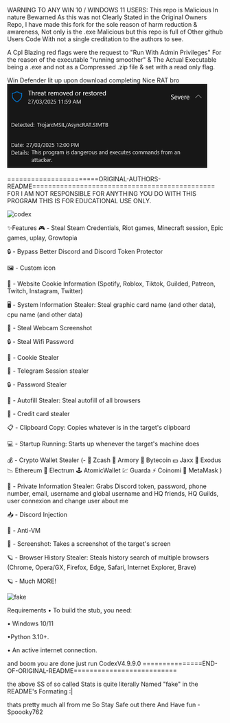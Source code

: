 WARNING TO ANY WIN 10 / WINDOWS 11 USERS:
This repo is Malicious In nature Bewarned As this was not Clearly Stated in the Original Owners Repo,
I have made this fork for the sole reason of harm reduction & awareness, Not only is the .exe Malicious
but this repo is full of Other github Users Code With not a single creditation to the authors to see.

A Cpl Blazing red flags were the request to "Run With Admin Privileges"
For the reason of the executable "running smoother"
&
The Actual Executable being a .exe and not as a Compressed .zip file & set with a read only flag.

Win Defender lit up upon download completing 
Nice RAT bro
![WinDefendSS](https://github.com/spoooky762/CodeXV4.9-NUKER/blob/TOOLS/CodexXV4_MSD_Malware_Detect-.PNG)


=======================ORIGINAL-AUTHORS-README==============================================
FOR I AM NOT RESPONSIBLE FOR ANYTHING YOU DO WITH THIS PROGRAM THIS IS FOR EDUCATIONAL USE ONLY.



![codex](https://github.com/CodeXTM2/CodeXV4.9-NUKER/assets/161192727/d99cdea8-0ee5-465f-9f4d-06d72a4e34dc)


✨Features
🎮 - Steal Steam Credentials, Riot games, Minecraft session, Epic games, uplay, Growtopia

🔒 - Bypass Better Discord and Discord Token Protector

🖼 - Custom icon

🤖 - Website Cookie Information (Spotify, Roblox, Tiktok, Guilded, Patreon, Twitch, Instagram, Twitter)

🖥 - System Information Stealer: Steal graphic card name (and other data), cpu name (and other data)

📸 - Steal Webcam Screenshot

🔒 - Steal Wifi Password

🍪 - Cookie Stealer

📁 - Telegram Session stealer

🔒 - Password Stealer

📝 - Autofill Stealer: Steal autofill of all browsers

📝 - Credit card stealer

📋 - Clipboard Copy: Copies whatever is in the target's clipboard

💻 - Startup Running: Starts up whenever the target's machine does

💰 - Crypto Wallet Stealer (- 💸 Zcash 🚀 Armory 📀 Bytecoin 💵 Jaxx 💎 Exodus 📉 Ethereum 🔨 Electrum 🕹 AtomicWallet 💹 Guarda ⚡️ Coinomi 🦊 MetaMask )

👥 - Private Information Stealer: Grabs Discord token, password, phone number, email, username and global username and HQ friends, HQ Guilds, user connexion and change user about me

📥 - Discord Injection

📂 - Anti-VM

📸 - Screenshot: Takes a screenshot of the target's screen

🪐 - Browser History Stealer: Steals history search of multiple browsers (Chrome, Opera/GX, Firefox, Edge, Safari, Internet Explorer, Brave)

🪐 - Much MORE!



![fake](https://github.com/CodeXTM2/CodeXV4.9-NUKER/assets/161192727/f3f1f8cd-aea5-4972-b774-8dbf02b8d35b)






Requirements
• To build the stub, you need:

• Windows 10/11

•Python 3.10+.

• An active internet connection.

and boom you are done just run CodexV4.9.9.0
===============END-OF-ORIGINAL-README==========================

the above SS of so called Stats is quite literally Named "fake" in the README's Formating :|

thats pretty much all from me So Stay Safe out there And Have fun
-Spoooky762
